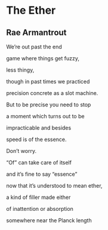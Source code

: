 # The Ether
## Rae Armantrout
We’re out
past the end

game where things
get fuzzy,

less thingy,

though in past times
we practiced

precision
concrete as a slot machine.

But to be precise
you need to stop

a moment
which turns out to be

impracticable
and besides

speed is of the essence.

Don’t worry.

“Of” can take care
of itself

and it’s fine
to say “essence”

now that it’s understood
to mean ether,

a kind of filler
made either

of inattention
or absorption

somewhere near
the Planck length